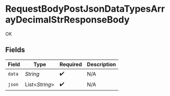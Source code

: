 # RequestBodyPostJsonDataTypesArrayDecimalStrResponseBody

OK


## Fields

| Field              | Type               | Required           | Description        |
| ------------------ | ------------------ | ------------------ | ------------------ |
| `data`             | *String*           | :heavy_check_mark: | N/A                |
| `json`             | List<*String*>     | :heavy_check_mark: | N/A                |